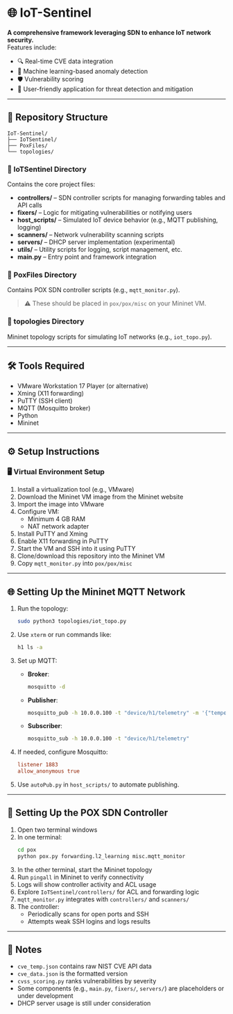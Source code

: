 # 🌐 IoT-Sentinel

**A comprehensive framework leveraging SDN to enhance IoT network security.**  
Features include:

- 🔍 Real-time CVE data integration  
- 🤖 Machine learning-based anomaly detection  
- 🛡️ Vulnerability scoring  
- 🧭 User-friendly application for threat detection and mitigation  

---

## 📁 Repository Structure

```
IoT-Sentinel/
├── IoTSentinel/
├── PoxFiles/
└── topologies/
```

### 📂 IoTSentinel Directory

Contains the core project files:

- **controllers/** – SDN controller scripts for managing forwarding tables and API calls  
- **fixers/** – Logic for mitigating vulnerabilities or notifying users  
- **host_scripts/** – Simulated IoT device behavior (e.g., MQTT publishing, logging)  
- **scanners/** – Network vulnerability scanning scripts  
- **servers/** – DHCP server implementation (experimental)  
- **utils/** – Utility scripts for logging, script management, etc.  
- **main.py** – Entry point and framework integration  

### 📂 PoxFiles Directory

Contains POX SDN controller scripts (e.g., `mqtt_monitor.py`).  
> ⚠️ These should be placed in `pox/pox/misc` on your Mininet VM.

### 📂 topologies Directory

Mininet topology scripts for simulating IoT networks (e.g., `iot_topo.py`).

---

## 🛠️ Tools Required

- VMware Workstation 17 Player (or alternative)
- Xming (X11 forwarding)
- PuTTY (SSH client)
- MQTT (Mosquitto broker)
- Python
- Mininet

---

## ⚙️ Setup Instructions

### 🖥️ Virtual Environment Setup

1. Install a virtualization tool (e.g., VMware)
2. Download the Mininet VM image from the Mininet website
3. Import the image into VMware
4. Configure VM:
   - Minimum 4 GB RAM
   - NAT network adapter
5. Install PuTTY and Xming
6. Enable X11 forwarding in PuTTY
7. Start the VM and SSH into it using PuTTY
8. Clone/download this repository into the Mininet VM
9. Copy `mqtt_monitor.py` into `pox/pox/misc`

---

## 🌐 Setting Up the Mininet MQTT Network

1. Run the topology:
   ```bash
   sudo python3 topologies/iot_topo.py
   ```
2. Use `xterm` or run commands like:
   ```bash
   h1 ls -a
   ```
3. Set up MQTT:
   - **Broker**:  
     ```bash
     mosquitto -d
     ```
   - **Publisher**:  
     ```bash
     mosquitto_pub -h 10.0.0.100 -t "device/h1/telemetry" -m '{"temperature":22, "humidity":55}'
     ```
   - **Subscriber**:  
     ```bash
     mosquitto_sub -h 10.0.0.100 -t "device/h1/telemetry"
     ```

4. If needed, configure Mosquitto:
   ```conf
   listener 1883
   allow_anonymous true
   ```

5. Use `autoPub.py` in `host_scripts/` to automate publishing.

---

## 🧠 Setting Up the POX SDN Controller

1. Open two terminal windows
2. In one terminal:
   ```bash
   cd pox
   python pox.py forwarding.l2_learning misc.mqtt_monitor
   ```
3. In the other terminal, start the Mininet topology
4. Run `pingall` in Mininet to verify connectivity
5. Logs will show controller activity and ACL usage
6. Explore `IoTSentinel/controllers/` for ACL and forwarding logic
7. `mqtt_monitor.py` integrates with `controllers/` and `scanners/`
8. The controller:
   - Periodically scans for open ports and SSH
   - Attempts weak SSH logins and logs results

---

## 📝 Notes

- `cve_temp.json` contains raw NIST CVE API data  
- `cve_data.json` is the formatted version  
- `cvss_scoring.py` ranks vulnerabilities by severity  
- Some components (e.g., `main.py`, `fixers/`, `servers/`) are placeholders or under development  
- DHCP server usage is still under consideration
